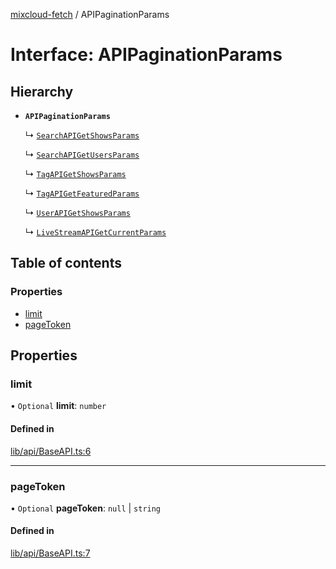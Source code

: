 [mixcloud-fetch](../README.md) / APIPaginationParams

# Interface: APIPaginationParams

## Hierarchy

- **`APIPaginationParams`**

  ↳ [`SearchAPIGetShowsParams`](SearchAPIGetShowsParams.md)

  ↳ [`SearchAPIGetUsersParams`](SearchAPIGetUsersParams.md)

  ↳ [`TagAPIGetShowsParams`](TagAPIGetShowsParams.md)

  ↳ [`TagAPIGetFeaturedParams`](TagAPIGetFeaturedParams.md)

  ↳ [`UserAPIGetShowsParams`](UserAPIGetShowsParams.md)

  ↳ [`LiveStreamAPIGetCurrentParams`](LiveStreamAPIGetCurrentParams.md)

## Table of contents

### Properties

- [limit](APIPaginationParams.md#limit)
- [pageToken](APIPaginationParams.md#pagetoken)

## Properties

### limit

• `Optional` **limit**: `number`

#### Defined in

[lib/api/BaseAPI.ts:6](https://github.com/patrickkfkan/mixcloud-fetch/blob/e4ecdc8/src/lib/api/BaseAPI.ts#L6)

___

### pageToken

• `Optional` **pageToken**: ``null`` \| `string`

#### Defined in

[lib/api/BaseAPI.ts:7](https://github.com/patrickkfkan/mixcloud-fetch/blob/e4ecdc8/src/lib/api/BaseAPI.ts#L7)
